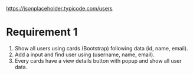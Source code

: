https://jsonplaceholder.typicode.com/users

# Requirement 1

1. Show all users using cards (Bootstrap) following data (id, name, email).
2. Add a input and find user using (username, name, email).
3. Every cards have a view details button with popup and show all user data.